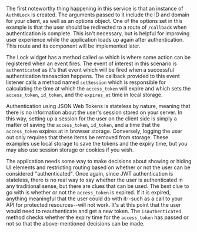The first noteworthy thing happening in this service is that an instance of `Auth0Lock` is created. The arguments passed to it include the ID and domain for your client, as well as an options object. One of the options set in this example is that the user should be redirected to a route of `/callback` when authentication is complete. This isn't necessary, but is helpful for improving user experience while the application loads up again after authentication. This route and its component will be implemented later.

The Lock widget has a method called `on` which is where some action can be registered when an event fires. The event of interest in this scenario is `authenticated` as it's that event which will be fired when a successful authentication transaction happens. The callback provided to this event listener calls a method named `setSession` which is responsible for calculating the time at which the `access_token` will expire and which sets the `access_token`, `id_token`, and the `expires_at` time in local storage.

Authentication using JSON Web Tokens is stateless by nature, meaning that there is no information about the user's session stored on your server. In this way, setting up a session for the user on the client side is simply a matter of saving the `access_token`, `id_token`, and a time that the `access_token` expires at in browser storage. Conversely, logging the user out only requires that these items be removed from storage. These examples use local storage to save the tokens and the expiry time, but you may also use session storage or cookies if you wish.

The application needs some way to make decisions about showing or hiding UI elements and restricting routing based on whether or not the user can be considered "authenticated". Once again, since JWT authentication is stateless, there is no real way to say whether the user is authenticated in any traditional sense, but there are clues that can be used. The best clue to go with is whether or not the `access_token` is expired. If it is expired, anything meaningful that the user could do with it--such as a call to your API for protected resources--will not work. It's at this point that the user would need to reauthenticate and get a new token. The `isAuthenticated` method checks whether the expiry time for the `access_token` has passed or not so that the above-mentioned decisions can be made.